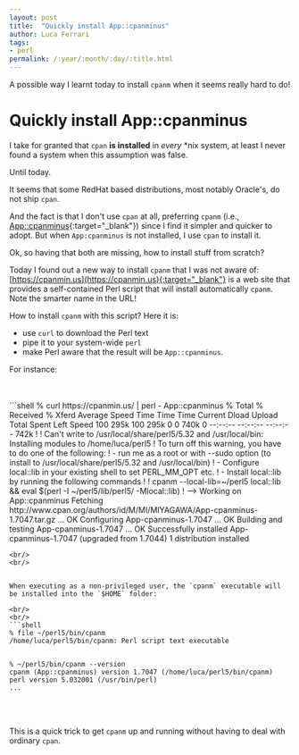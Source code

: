 ```yaml
---
layout: post
title:  "Quickly install App::cpanminus"
author: Luca Ferrari
tags:
- perl
permalink: /:year/:month/:day/:title.html
---
```

A possible way I learnt today to install `cpanm` when it seems really hard to do!

# Quickly install App::cpanminus

I take for granted that `cpan` **is installed** in *every* *nix system, at least I never found a system when this assumption was false.

Until today.

It seems that some RedHat based distributions, most notably Oracle's, do not ship `cpan`.

And the fact is that I don't use `cpan` at all, preferring `cpanm` (i.e., [App::cpanminus](https://github.com/miyagawa/cpanminus){:target="_blank"}) since I find it simpler and quicker to adopt. But when `App:cpanminus` is not installed, I use `cpan` to install it.

Ok, so having that both are missing, how to install stuff from scratch?

Today I found out a new way to install `cpanm` that I was not aware of: [https://cpanmin.us](https://cpanmin.us){:target="_blank"} is a web site that provides a self-contained Perl script that will install automatically `cpanm`. Note the smarter name in the URL!

How to install `cpanm` with this script? Here it is:
- use `curl` to download the Perl text
- pipe it to your system-wide `perl`
- make Perl aware that the result will be `App::cpanminus`.

For instance:

<br/>
<br/>
```shell
% curl https://cpanmin.us/ | perl - App::cpanminus
  % Total    % Received % Xferd  Average Speed   Time    Time     Time  Current
                                 Dload  Upload   Total   Spent    Left  Speed
100  295k  100  295k    0     0   740k      0 --:--:-- --:--:-- --:--:--  742k
!
! Can't write to /usr/local/share/perl5/5.32 and /usr/local/bin: Installing modules to /home/luca/perl5
! To turn off this warning, you have to do one of the following:
!   - run me as a root or with --sudo option (to install to /usr/local/share/perl5/5.32 and /usr/local/bin)
!   - Configure local::lib in your existing shell to set PERL_MM_OPT etc.
!   - Install local::lib by running the following commands
!
!         cpanm --local-lib=~/perl5 local::lib && eval $(perl -I ~/perl5/lib/perl5/ -Mlocal::lib)
!
--> Working on App::cpanminus
Fetching http://www.cpan.org/authors/id/M/MI/MIYAGAWA/App-cpanminus-1.7047.tar.gz ... OK
Configuring App-cpanminus-1.7047 ... OK
Building and testing App-cpanminus-1.7047 ... OK
Successfully installed App-cpanminus-1.7047 (upgraded from 1.7044)
1 distribution installed

```
<br/>
<br/>


When executing as a non-privileged user, the `cpanm` executable will be installed into the `$HOME` folder:

<br/>
<br/>
```shell
% file ~/perl5/bin/cpanm
/home/luca/perl5/bin/cpanm: Perl script text executable


% ~/perl5/bin/cpanm --version
cpanm (App::cpanminus) version 1.7047 (/home/luca/perl5/bin/cpanm)
perl version 5.032001 (/usr/bin/perl)
...

```
<br/>
<br/>


This is a quick trick to get `cpanm` up and running without having to deal with ordinary `cpan`.
